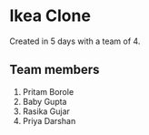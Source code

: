 # Ikea Clone
Created in 5 days with a team of 4.

## Team members
1. Pritam Borole
2. Baby Gupta
3. Rasika Gujar
4. Priya Darshan
